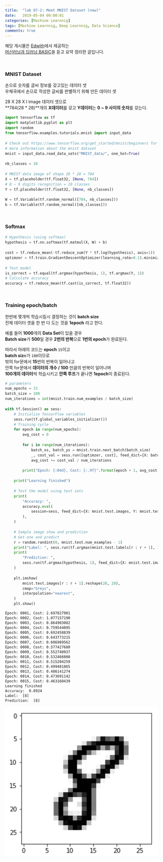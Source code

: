 ```yaml
---
title:  "lab 07-2: Meet MNIST Dataset (new)"
date:   2019-05-04 00:00:01
categories: [Machine Learnnig]
tags: [Machine Learnnig, Deep Learnnig, Data Science]
comments: true
---
```


해당 게시물은 [Edwith](https://www.edwith.org)에서 제공하는<br/>
[머신러닝과 딥러닝 BASIC](https://www.edwith.org/others26/joinLectures/9829)을 듣고 요약 정리한 글입니다.

<br/>

### MNIST Dataset
손으로 숫자를 글씨 정보를 갖고있는 데이터 셋<br/>
우체국에서 손으로 작성한 글씨를 판별하기 위해 만든 데이터 셋

28 X 28 X I image 데이터 셋으로<br/>
**784(28 * 28)**개의 **X데이터**를 갖고 **Y데이터**는 **0 ~ 9 사이의 숫자**를 갖는다.<br/>


```python
import tensorflow as tf
import matplotlib.pyplot as plt
import random
from tensorflow.examples.tutorials.mnist import input_data

# Check out https://www.tensorflow.org/get_started/mnist/beginners for
# more information about the mnist dataset
mnist = input_data.read_data_sets("MNIST_data/", one_hot=True)

nb_classes = 10

# MNIST data image of shape 28 * 28 = 784
X = tf.placeholder(tf.float32, [None, 784])
# 0 ~ 9 digits recognition = 10 classes
Y = tf.placeholder(tf.float32, [None, nb_classes])

W = tf.Variable(tf.random_normal([784, nb_classes]))
b = tf.Variable(tf.random_normal([nb_classes]))
```

<br/>

### Softmax


```python
# Hypothesis (using softmax)
hypothesis = tf.nn.softmax(tf.matmul(X, W) + b)

cost = tf.reduce_mean(-tf.reduce_sum(Y * tf.log(hypothesis), axis=1))
optimzer = tf.train.GradientDescentOptimizer(learning_rate=0.1).minimize(cost)

# Test model
is_correct = tf.equal(tf.argmax(hypothesis, 1), tf.argmax(Y, 1))
# Calculate accuracy
accuracy = tf.reduce_mean(tf.cast(is_correct, tf.float32))
```

<br/>

### Training epoch/batch
한번에 몇개씩 학습시킬시 결정하는 것이 **batch size**<br/>
전체 데이터 셋을 한 번 다 도는 것을 **1epoch** 라고 한다.

예를 들어 **1000**개의 **Data Set**이 있을 경우<br/>
**Batch size**가 **500**일 경우 **2번의 반복**으로 **1번의 epoch**가 완료된다.

따라서 아래의 코드는 **epoch** `15`이고<br/>
**batch siz**e가 `100`이므로<br/>
밖의 for문에서 **15**번의 반복이 일어나고<br/>
안쪽 for문에서 **데이터의 개수 / 100** 만큼의 반복이 일어나며<br/>
**100개의 데이터**씩 학습시키고 **안쪽 루프**가 끝나면 **1epoch**이 종료된다.<br/>


```python
# parameters
num_epochs = 15
batch_size = 100
num_iterations = int(mnist.train.num_examples / batch_size)

with tf.Session() as sess:
    # Initialize TensorFlow variables
    sess.run(tf.global_variables_initializer())
    # Training cycle
    for epoch in range(num_epochs):
        avg_cost = 0

        for i in range(num_iterations):
            batch_xs, batch_ys = mnist.train.next_batch(batch_size)
            _, cost_val = sess.run([optimzer, cost], feed_dict={X: batch_xs, Y: batch_ys})
            avg_cost += cost_val / num_iterations

        print("Epoch: {:04d}, Cost: {:.9f}".format(epoch + 1, avg_cost))

    print("Learning finished")

    # Test the model using test sets
    print(
        "Accuracy: ",
        accuracy.eval(
            session=sess, feed_dict={X: mnist.test.images, Y: mnist.test.labels}
        ),
    )

    # Sample image show and prediction
    # Get one and predict
    r = random.randint(0, mnist.test.num_examples - 1)
    print("Label: ", sess.run(tf.argmax(mnist.test.labels[r : r + 1], 1)))
    print(
        "Prediction: ",
        sess.run(tf.argmax(hypothesis, 1), feed_dict={X: mnist.test.images[r : r + 1]}),
    )

    plt.imshow(
        mnist.test.images[r : r + 1].reshape(28, 28),
        cmap="Greys",
        interpolation="nearest",
    )
    plt.show()
```

    Epoch: 0001, Cost: 2.697827901
    Epoch: 0002, Cost: 1.077157190
    Epoch: 0003, Cost: 0.864903082
    Epoch: 0004, Cost: 0.759544095
    Epoch: 0005, Cost: 0.692458839
    Epoch: 0006, Cost: 0.643773215
    Epoch: 0007, Cost: 0.606989562
    Epoch: 0008, Cost: 0.577427680
    Epoch: 0009, Cost: 0.552740937
    Epoch: 0010, Cost: 0.532466000
    Epoch: 0011, Cost: 0.515204259
    Epoch: 0012, Cost: 0.499481865
    Epoch: 0013, Cost: 0.486141274
    Epoch: 0014, Cost: 0.473691142
    Epoch: 0015, Cost: 0.463160439
    Learning finished
    Accuracy:  0.8924
    Label:  [8]
    Prediction:  [8]



<img src="/assets/2019-05-04/1.png" width="600" height="auto">
